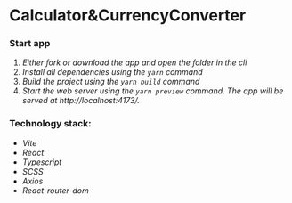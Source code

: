 # Calculator&CurrencyConverter

### **Start app**

1. _Either fork or download the app and open the folder in the cli_
2. _Install all dependencies using the `yarn` command_
3. _Build the project using the `yarn build` command_
4. _Start the web server using the `yarn preview` command. The app will be served at http://localhost:4173/._

### **Technology stack:**

- _Vite_
- _React_
- _Typescript_
- _SCSS_
- _Axios_
- _React-router-dom_
